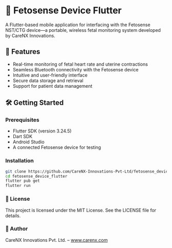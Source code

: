 # 📱 Fetosense Device Flutter

A Flutter-based mobile application for interfacing with the Fetosense NST/CTG device—a portable, wireless fetal monitoring system developed by CareNX Innovations.

## 🚀 Features

- Real-time monitoring of fetal heart rate and uterine contractions  
- Seamless Bluetooth connectivity with the Fetosense device  
- Intuitive and user-friendly interface  
- Secure data storage and retrieval  
- Support for patient data management

## 🛠️ Getting Started

### Prerequisites

- Flutter SDK (version 3.24.5)
- Dart SDK
- Android Studio
- A connected Fetosense device for testing

### Installation

```bash
git clone https://github.com/CareNX-Innovations-Pvt-Ltd/fetosense_device_flutter.git
cd fetosense_device_flutter
flutter pub get
flutter run
```
### 📄 License
This project is licensed under the MIT License. See the LICENSE file for details.

### 👤 Author
CareNX Innovations Pvt. Ltd. – www.carenx.com
